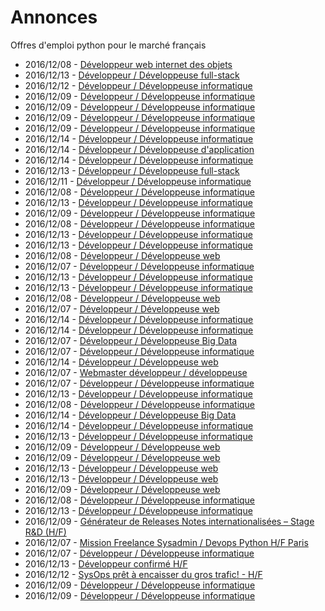 # Annonces

Offres d'emploi python pour le marché français

* 2016/12/08 - [Développeur web internet des objets](http://www.pyjobs.fr/jobs/details/4293/developpeur-web-internet-des-objets "Développeur web internet des objets")
* 2016/12/13 - [Développeur / Développeuse full-stack](http://www.pyjobs.fr/jobs/details/4326/developpeur-developpeuse-full-stack "Développeur / Développeuse full-stack")
* 2016/12/12 - [Développeur / Développeuse informatique](http://www.pyjobs.fr/jobs/details/4310/developpeur-developpeuse-informatique "Développeur / Développeuse informatique")
* 2016/12/09 - [Développeur / Développeuse informatique](http://www.pyjobs.fr/jobs/details/4299/developpeur-developpeuse-informatique "Développeur / Développeuse informatique")
* 2016/12/09 - [Développeur / Développeuse informatique](http://www.pyjobs.fr/jobs/details/4300/developpeur-developpeuse-informatique "Développeur / Développeuse informatique")
* 2016/12/09 - [Développeur / Développeuse informatique](http://www.pyjobs.fr/jobs/details/4302/developpeur-developpeuse-informatique "Développeur / Développeuse informatique")
* 2016/12/09 - [Développeur / Développeuse informatique](http://www.pyjobs.fr/jobs/details/4301/developpeur-developpeuse-informatique "Développeur / Développeuse informatique")
* 2016/12/14 - [Développeur / Développeuse informatique](http://www.pyjobs.fr/jobs/details/4336/developpeur-developpeuse-informatique "Développeur / Développeuse informatique")
* 2016/12/14 - [Développeur / Développeuse d'application](http://www.pyjobs.fr/jobs/details/4334/developpeur-developpeuse-dapplication "Développeur / Développeuse d'application")
* 2016/12/14 - [Développeur / Développeuse informatique](http://www.pyjobs.fr/jobs/details/4335/developpeur-developpeuse-informatique "Développeur / Développeuse informatique")
* 2016/12/13 - [Développeur / Développeuse full-stack](http://www.pyjobs.fr/jobs/details/4317/developpeur-developpeuse-full-stack "Développeur / Développeuse full-stack")
* 2016/12/11 - [Développeur / Développeuse informatique](http://www.pyjobs.fr/jobs/details/4309/developpeur-developpeuse-informatique "Développeur / Développeuse informatique")
* 2016/12/08 - [Développeur / Développeuse informatique](http://www.pyjobs.fr/jobs/details/4292/developpeur-developpeuse-informatique "Développeur / Développeuse informatique")
* 2016/12/13 - [Développeur / Développeuse informatique](http://www.pyjobs.fr/jobs/details/4314/developpeur-developpeuse-informatique "Développeur / Développeuse informatique")
* 2016/12/09 - [Développeur / Développeuse informatique](http://www.pyjobs.fr/jobs/details/4298/developpeur-developpeuse-informatique "Développeur / Développeuse informatique")
* 2016/12/08 - [Développeur / Développeuse informatique](http://www.pyjobs.fr/jobs/details/4291/developpeur-developpeuse-informatique "Développeur / Développeuse informatique")
* 2016/12/13 - [Développeur / Développeuse informatique](http://www.pyjobs.fr/jobs/details/4315/developpeur-developpeuse-informatique "Développeur / Développeuse informatique")
* 2016/12/13 - [Développeur / Développeuse informatique](http://www.pyjobs.fr/jobs/details/4316/developpeur-developpeuse-informatique "Développeur / Développeuse informatique")
* 2016/12/08 - [Développeur / Développeuse web](http://www.pyjobs.fr/jobs/details/4290/developpeur-developpeuse-web "Développeur / Développeuse web")
* 2016/12/07 - [Développeur / Développeuse informatique](http://www.pyjobs.fr/jobs/details/4284/developpeur-developpeuse-informatique "Développeur / Développeuse informatique")
* 2016/12/13 - [Développeur / Développeuse informatique](http://www.pyjobs.fr/jobs/details/4325/developpeur-developpeuse-informatique "Développeur / Développeuse informatique")
* 2016/12/13 - [Développeur / Développeuse informatique](http://www.pyjobs.fr/jobs/details/4324/developpeur-developpeuse-informatique "Développeur / Développeuse informatique")
* 2016/12/08 - [Développeur / Développeuse web](http://www.pyjobs.fr/jobs/details/4289/developpeur-developpeuse-web "Développeur / Développeuse web")
* 2016/12/07 - [Développeur / Développeuse web](http://www.pyjobs.fr/jobs/details/4280/developpeur-developpeuse-web "Développeur / Développeuse web")
* 2016/12/14 - [Développeur / Développeuse informatique](http://www.pyjobs.fr/jobs/details/4332/developpeur-developpeuse-informatique "Développeur / Développeuse informatique")
* 2016/12/14 - [Développeur / Développeuse informatique](http://www.pyjobs.fr/jobs/details/4333/developpeur-developpeuse-informatique "Développeur / Développeuse informatique")
* 2016/12/07 - [Développeur / Développeuse Big Data](http://www.pyjobs.fr/jobs/details/4282/developpeur-developpeuse-big-data "Développeur / Développeuse Big Data")
* 2016/12/07 - [Développeur / Développeuse informatique](http://www.pyjobs.fr/jobs/details/4278/developpeur-developpeuse-informatique "Développeur / Développeuse informatique")
* 2016/12/14 - [Développeur / Développeuse web](http://www.pyjobs.fr/jobs/details/4331/developpeur-developpeuse-web "Développeur / Développeuse web")
* 2016/12/07 - [Webmaster développeur / développeuse](http://www.pyjobs.fr/jobs/details/4283/webmaster-developpeur-developpeuse "Webmaster développeur / développeuse")
* 2016/12/07 - [Développeur / Développeuse informatique](http://www.pyjobs.fr/jobs/details/4279/developpeur-developpeuse-informatique "Développeur / Développeuse informatique")
* 2016/12/13 - [Développeur / Développeuse informatique](http://www.pyjobs.fr/jobs/details/4323/developpeur-developpeuse-informatique "Développeur / Développeuse informatique")
* 2016/12/08 - [Développeur / Développeuse informatique](http://www.pyjobs.fr/jobs/details/4297/developpeur-developpeuse-informatique "Développeur / Développeuse informatique")
* 2016/12/14 - [Développeur / Développeuse Big Data](http://www.pyjobs.fr/jobs/details/4330/developpeur-developpeuse-big-data "Développeur / Développeuse Big Data")
* 2016/12/14 - [Développeur / Développeuse informatique](http://www.pyjobs.fr/jobs/details/4329/developpeur-developpeuse-informatique "Développeur / Développeuse informatique")
* 2016/12/13 - [Développeur / Développeuse informatique](http://www.pyjobs.fr/jobs/details/4322/developpeur-developpeuse-informatique "Développeur / Développeuse informatique")
* 2016/12/09 - [Développeur / Développeuse web](http://www.pyjobs.fr/jobs/details/4307/developpeur-developpeuse-web "Développeur / Développeuse web")
* 2016/12/09 - [Développeur / Développeuse web](http://www.pyjobs.fr/jobs/details/4305/developpeur-developpeuse-web "Développeur / Développeuse web")
* 2016/12/13 - [Développeur / Développeuse web](http://www.pyjobs.fr/jobs/details/4320/developpeur-developpeuse-web "Développeur / Développeuse web")
* 2016/12/13 - [Développeur / Développeuse web](http://www.pyjobs.fr/jobs/details/4321/developpeur-developpeuse-web "Développeur / Développeuse web")
* 2016/12/09 - [Développeur / Développeuse web](http://www.pyjobs.fr/jobs/details/4306/developpeur-developpeuse-web "Développeur / Développeuse web")
* 2016/12/08 - [Développeur / Développeuse informatique](http://www.pyjobs.fr/jobs/details/4296/developpeur-developpeuse-informatique "Développeur / Développeuse informatique")
* 2016/12/13 - [Développeur / Développeuse informatique](http://www.pyjobs.fr/jobs/details/4319/developpeur-developpeuse-informatique "Développeur / Développeuse informatique")
* 2016/12/09 - [Générateur de Releases Notes internationalisées – Stage R&D (H/F)](http://www.pyjobs.fr/jobs/details/4308/generateur-de-releases-notes-internationalisees-stage-r-d-h-f "Générateur de Releases Notes internationalisées – Stage R&D (H/F)")
* 2016/12/07 - [Mission Freelance Sysadmin / Devops Python H/F Paris](http://www.pyjobs.fr/jobs/details/4286/mission-freelance-sysadmin-devops-python-h-f-paris "Mission Freelance Sysadmin / Devops Python H/F Paris")
* 2016/12/07 - [Développeur / Développeuse informatique](http://www.pyjobs.fr/jobs/details/4276/developpeur-developpeuse-informatique "Développeur / Développeuse informatique")
* 2016/12/13 - [Développeur confirmé H/F](http://www.pyjobs.fr/jobs/details/4318/developpeur-confirme-h-f "Développeur confirmé H/F")
* 2016/12/12 - [SysOps prêt à encaisser du gros trafic! - H/F](http://www.pyjobs.fr/jobs/details/4313/sysops-pret-a-encaisser-du-gros-trafic-h-f "SysOps prêt à encaisser du gros trafic! - H/F")
* 2016/12/09 - [Développeur / Développeuse informatique](http://www.pyjobs.fr/jobs/details/4303/developpeur-developpeuse-informatique "Développeur / Développeuse informatique")
* 2016/12/09 - [Développeur / Développeuse informatique](http://www.pyjobs.fr/jobs/details/4304/developpeur-developpeuse-informatique "Développeur / Développeuse informatique")

